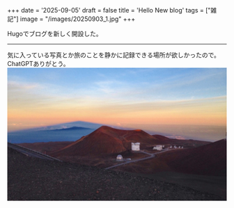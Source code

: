 +++
date = '2025-09-05'
draft = false
title = 'Hello New blog'
tags = ["雑記"]
image = "/images/20250903_1.jpg"
+++

Hugoでブログを新しく開設した。
<!--more-->
*** 
気に入っている写真とか旅のことを静かに記録できる場所が欲しかったので。ChatGPTありがとう。
![サンプル画像](/images/firstphoto.jpg) 